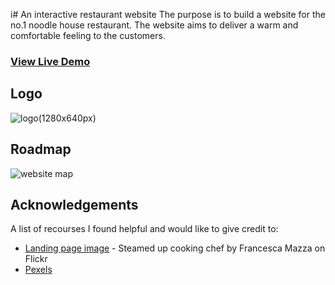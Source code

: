i#  An interactive restaurant website
The purpose is to build a website for the no.1 noodle house restaurant. The website aims to deliver a warm and comfortable feeling to the customers.
<br><h3>[View Live Demo](https://danniyh.github.io/Interactive-Restaurant-Website/)</h3>

## Logo
![logo(1280x640px)](https://user-images.githubusercontent.com/58931129/162600484-8d342fd2-d1f7-460d-afc3-b9a7a2970d85.png)

## Roadmap
![website map](https://user-images.githubusercontent.com/58931129/167337561-ac48eedc-ed82-4575-82b5-eb545eaffb74.png)

## Acknowledgements
A list of recourses I found helpful and would like to give credit to:
- [Landing page image](https://flic.kr/p/FNbp5p) - Steamed up cooking chef by Francesca Mazza on Flickr
- [Pexels](https://www.pexels.com/)
